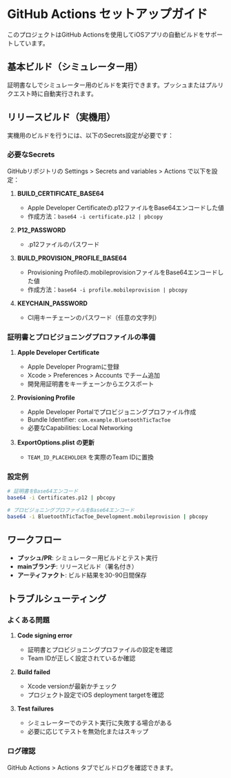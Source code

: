 # GitHub Actions セットアップガイド

このプロジェクトはGitHub Actionsを使用してiOSアプリの自動ビルドをサポートしています。

## 基本ビルド（シミュレーター用）

証明書なしでシミュレーター用のビルドを実行できます。プッシュまたはプルリクエスト時に自動実行されます。

## リリースビルド（実機用）

実機用のビルドを行うには、以下のSecrets設定が必要です：

### 必要なSecrets

GitHubリポジトリの Settings > Secrets and variables > Actions で以下を設定：

1. **BUILD_CERTIFICATE_BASE64**
   - Apple Developer Certificateの.p12ファイルをBase64エンコードした値
   - 作成方法：`base64 -i certificate.p12 | pbcopy`

2. **P12_PASSWORD**
   - .p12ファイルのパスワード

3. **BUILD_PROVISION_PROFILE_BASE64**
   - Provisioning Profileの.mobileprovisionファイルをBase64エンコードした値
   - 作成方法：`base64 -i profile.mobileprovision | pbcopy`

4. **KEYCHAIN_PASSWORD**
   - CI用キーチェーンのパスワード（任意の文字列）

### 証明書とプロビジョニングプロファイルの準備

1. **Apple Developer Certificate**
   - Apple Developer Programに登録
   - Xcode > Preferences > Accounts でチーム追加
   - 開発用証明書をキーチェーンからエクスポート

2. **Provisioning Profile**
   - Apple Developer Portalでプロビジョニングプロファイル作成
   - Bundle Identifier: `com.example.BluetoothTicTacToe`
   - 必要なCapabilities: Local Networking

3. **ExportOptions.plist の更新**
   - `TEAM_ID_PLACEHOLDER` を実際のTeam IDに置換

### 設定例

```bash
# 証明書をBase64エンコード
base64 -i Certificates.p12 | pbcopy

# プロビジョニングプロファイルをBase64エンコード  
base64 -i BluetoothTicTacToe_Development.mobileprovision | pbcopy
```

## ワークフロー

- **プッシュ/PR**: シミュレーター用ビルドとテスト実行
- **mainブランチ**: リリースビルド（署名付き）
- **アーティファクト**: ビルド結果を30-90日間保存

## トラブルシューティング

### よくある問題

1. **Code signing error**
   - 証明書とプロビジョニングプロファイルの設定を確認
   - Team IDが正しく設定されているか確認

2. **Build failed**
   - Xcode versionが最新かチェック
   - プロジェクト設定でiOS deployment targetを確認

3. **Test failures**  
   - シミュレーターでのテスト実行に失敗する場合がある
   - 必要に応じてテストを無効化またはスキップ

### ログ確認

GitHub Actions > Actions タブでビルドログを確認できます。